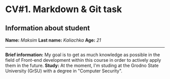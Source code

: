 # CV#1. Markdown & Git task
## Information about student
__Name:__ _Maksim_
__Last name:__ _Kaliachka_ 
__Age:__ _21_ 
***
__Brief information:__ My goal is to get as much knowledge as possible in the field of Front-end development within this course in order to actively apply them in the future. 
__Study:__ At the moment, I'm studing at the Grodno State University (GrSU) with a degree in "Computer Security".

